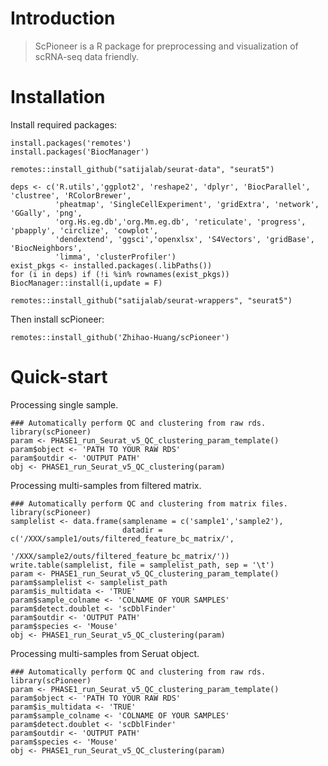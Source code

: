# Introduction
>ScPioneer is a R package for preprocessing and visualization of scRNA-seq data friendly.

# Installation

Install required packages:
```
install.packages('remotes')
install.packages('BiocManager')

remotes::install_github("satijalab/seurat-data", "seurat5")

deps <- c('R.utils','ggplot2', 'reshape2', 'dplyr', 'BiocParallel', 'clustree', 'RColorBrewer',
          'pheatmap', 'SingleCellExperiment', 'gridExtra', 'network', 'GGally', 'png',
          'org.Hs.eg.db','org.Mm.eg.db', 'reticulate', 'progress', 'pbapply', 'circlize', 'cowplot', 
          'dendextend', 'ggsci','openxlsx', 'S4Vectors', 'gridBase', 'BiocNeighbors',
          'limma', 'clusterProfiler')
exist_pkgs <- installed.packages(.libPaths())
for (i in deps) if (!i %in% rownames(exist_pkgs)) BiocManager::install(i,update = F)

remotes::install_github("satijalab/seurat-wrappers", "seurat5")

```


Then install scPioneer:

`remotes::install_github('Zhihao-Huang/scPioneer')`


# Quick-start

Processing single sample.

```
### Automatically perform QC and clustering from raw rds.
library(scPioneer)
param <- PHASE1_run_Seurat_v5_QC_clustering_param_template()
param$object <- 'PATH TO YOUR RAW RDS'
param$outdir <- 'OUTPUT PATH'
obj <- PHASE1_run_Seurat_v5_QC_clustering(param)
```

Processing multi-samples from filtered matrix.
```
### Automatically perform QC and clustering from matrix files.
library(scPioneer)
samplelist <- data.frame(samplename = c('sample1','sample2'),
                         datadir = c('/XXX/sample1/outs/filtered_feature_bc_matrix/',
                                     '/XXX/sample2/outs/filtered_feature_bc_matrix/'))
write.table(samplelist, file = samplelist_path, sep = '\t')
param <- PHASE1_run_Seurat_v5_QC_clustering_param_template()
param$samplelist <- samplelist_path
param$is_multidata <- 'TRUE'
param$sample_colname <- 'COLNAME OF YOUR SAMPLES'
param$detect.doublet <- 'scDblFinder'
param$outdir <- 'OUTPUT PATH'
param$species <- 'Mouse'
obj <- PHASE1_run_Seurat_v5_QC_clustering(param)
```
Processing multi-samples from Seruat object.
```
### Automatically perform QC and clustering from raw rds.
library(scPioneer)
param <- PHASE1_run_Seurat_v5_QC_clustering_param_template()
param$object <- 'PATH TO YOUR RAW RDS'
param$is_multidata <- 'TRUE'
param$sample_colname <- 'COLNAME OF YOUR SAMPLES'
param$detect.doublet <- 'scDblFinder'
param$outdir <- 'OUTPUT PATH'
param$species <- 'Mouse'
obj <- PHASE1_run_Seurat_v5_QC_clustering(param)
```
